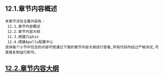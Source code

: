 
## 12.1.章节内容概述
    本章节涉及主要内容有：
     12.1.章节内容概述
     12.2.章节内容大纲
     12.3.搭建Zipkin
     12.4.搭建Apollo配置中心
	具体每个小节中包含的内容可使通过下面的章节内容大纲进行查看,所有代码均经过严格测试,可直接复制运行即可。

## <a href="/enhance/markmap/environment/windows/windows-server2016/chapter/windows-server2016-outline5-chapter12.html" target="_blank">12.2.章节内容大纲</a>

<Markmap localtion="/enhance/markmap/environment/windows/windows-server2016/chapter/windows-server2016-outline5-chapter12.html" height="500rem"/>


